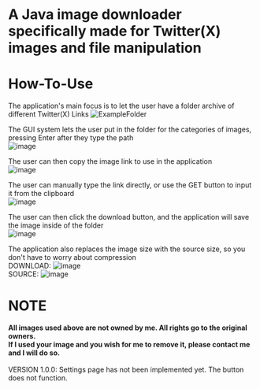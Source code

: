# A Java image downloader specifically made for Twitter(X) images and file manipulation

# How-To-Use
The application's main focus is to let the user have a folder archive of different Twitter(X) Links
![ExampleFolder](https://github.com/DiamondBullet54/Image-Downloader/assets/93168049/7fdb3557-9500-4b69-94fe-ae8f92e5ede7)

The GUI system lets the user put in the folder for the categories of images, pressing Enter after they type the path
</br>
![image](https://github.com/DiamondBullet54/Image-Downloader/assets/93168049/c4d54f42-6333-4851-a50c-aeee90138edb)

The user can then copy the image link to use in the application
</br>
![image](https://github.com/DiamondBullet54/Image-Downloader/assets/93168049/5a44b2b0-4a86-47a3-b410-042561b2f918)

The user can manually type the link directly, or use the GET button to input it from the clipboard
</br>
![image](https://github.com/DiamondBullet54/Image-Downloader/assets/93168049/3186a67b-7700-465a-a1a1-bdbe583c3e43)

The user can then click the download button, and the application will save the image inside of the folder
</br>
![image](https://github.com/DiamondBullet54/Image-Downloader/assets/93168049/ff089a12-f370-4849-b639-c71f83a3b041)

The application also replaces the image size with the source size, so you don't have to worry about compression
</br>
DOWNLOAD: ![image](https://github.com/DiamondBullet54/Image-Downloader/assets/93168049/931d98bf-99c7-42a4-884d-53992a6311c0)
</br>
SOURCE: ![image](https://github.com/DiamondBullet54/Image-Downloader/assets/93168049/770afa8e-8868-45db-a98d-af66660eec6e)
</br>

# NOTE
<b>All images used above are not owned by me. All rights go to the original owners.</b>
</br>
<b>If I used your image and you wish for me to remove it, please contact me and I will do so.</b>
</br>
</br>
VERSION 1.0.0: Settings page has not been implemented yet. The button does not function.
